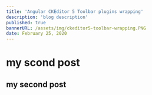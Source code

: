 ```yaml
---
title: 'Angular CKEditor 5 Toolbar plugins wrapping'
description: 'blog description'
published: true
bannerURL: /assets/img/ckeditor5-toolbar-wrapping.PNG
date: February 25, 2020
---
```


# my scond post
## my second post
